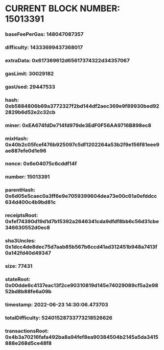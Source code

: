 # CURRENT BLOCK NUMBER: 15013391

### baseFeePerGas: 148047087357
### difficulty: 14333699437368017
### extraData: 0x617369612d65617374322d34357067
### gasLimit: 30029182
### gasUsed: 29447533
### hash: 0xb5884806b69a3772327f2bd144df2aec369e9f89930bed922829b6d52e2c32cb
### miner: 0xEA674fdDe714fd979de3EdF0F56AA9716B898ec8
### mixHash: 0x40b2c05fcef476b925097c5df1202264a53b2f9e156f81eee9ae887efe0d1e96
### nonce: 0x6e04075c6cddf14f
### number: 15013391
### parentHash: 0x6d05e5caec0a3ff6e9e7059399604dea73e00c61a0efddcc634d400c4b9bd81c
### receiptsRoot: 0xfef74390d19d1d7b15392a2646341cda9dfdf8bb6c56d31cbe346630552d0ec8
### sha3Uncles: 0x1dcc4de8dec75d7aab85b567b6ccd41ad312451b948a7413f0a142fd40d49347
### size: 77431
### stateRoot: 0x00dde6c4137eac13f2ce90310819d145e74029089cf5a2e9852bd8b88fe6a09b
### timestamp: 2022-06-23 14:30:06.473703
### totalDifficulty: 52401528733773218526626
### transactionsRoot: 0x4b3a70216fafa492ba8a94fef8ea90384504b2145a5da3415888e268d5ce48f8

